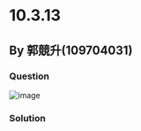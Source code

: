 # 10.3.13

## By 郭競升(109704031)

### Question
![image](https://github.com/HWTeng-Course/202402-Statistics/assets/160443606/bd74912d-bbfd-4440-9310-db0642670cf0)


### Solution
